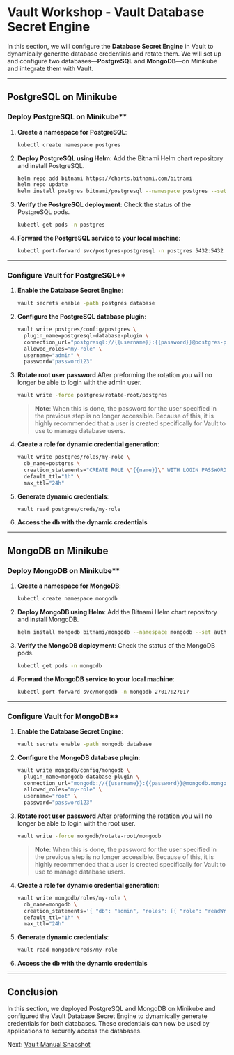 # Vault Workshop - Vault Database Secret Engine

In this section, we will configure the **Database Secret Engine** in Vault to dynamically generate database credentials and rotate them. We will set up and configure two databases—**PostgreSQL** and **MongoDB**—on Minikube and integrate them with Vault.

---

## **PostgreSQL on Minikube**

### Deploy PostgreSQL on Minikube**
1. **Create a namespace for PostgreSQL**:
   ```bash
   kubectl create namespace postgres
   ```

2. **Deploy PostgreSQL using Helm**:
   Add the Bitnami Helm chart repository and install PostgreSQL.
   ```bash
   helm repo add bitnami https://charts.bitnami.com/bitnami
   helm repo update
   helm install postgres bitnami/postgresql --namespace postgres --set auth.username=admin,auth.password=password123,auth.database=mydb
   ```

3. **Verify the PostgreSQL deployment**:
   Check the status of the PostgreSQL pods.
   ```bash
   kubectl get pods -n postgres
   ```

4. **Forward the PostgreSQL service to your local machine**:
   ```bash
   kubectl port-forward svc/postgres-postgresql -n postgres 5432:5432
   ```

---

### Configure Vault for PostgreSQL**

1. **Enable the Database Secret Engine**:
   ```bash
   vault secrets enable -path postgres database 
   ```

2. **Configure the PostgreSQL database plugin**:
   ```bash
   vault write postgres/config/postgres \
     plugin_name=postgresql-database-plugin \
     connection_url="postgresql://{{username}}:{{password}}@postgres-postgresql.postgres.svc.cluster.local:5432/mydb" \
     allowed_roles="my-role" \
     username="admin" \
     password="password123"
   ```

3. **Rotate root user password**
    After preforming the rotation you will no longer be able to login with the admin user.
    ```bash
    vault write -force postgres/rotate-root/postgres
    ```

    > **Note**: When this is done, the password for the user specified in the previous step is no longer accessible. Because of this, it is highly recommended that a user is created specifically for Vault to use to manage database users.

4. **Create a role for dynamic credential generation**:
   ```bash
   vault write postgres/roles/my-role \
     db_name=postgres \
     creation_statements="CREATE ROLE \"{{name}}\" WITH LOGIN PASSWORD '{{password}}' VALID UNTIL '{{expiration}}'; \ GRANT SELECT ON ALL TABLES IN SCHEMA public TO \"{{name}}\";" \
     default_ttl="1h" \
     max_ttl="24h"
   ```

5. **Generate dynamic credentials**:
   ```bash
   vault read postgres/creds/my-role
   ```

6. **Access the db with the dynamic credentials**

---

## **MongoDB on Minikube**

### Deploy MongoDB on Minikube**

1. **Create a namespace for MongoDB**:
   ```bash
   kubectl create namespace mongodb
   ```

2. **Deploy MongoDB using Helm**:
   Add the Bitnami Helm chart repository and install MongoDB.
   ```bash
   helm install mongodb bitnami/mongodb --namespace mongodb --set auth.rootPassword=password123,auth.database=mydb
   ```

3. **Verify the MongoDB deployment**:
   Check the status of the MongoDB pods.
   ```bash
   kubectl get pods -n mongodb
   ```

4. **Forward the MongoDB service to your local machine**:
   ```bash
   kubectl port-forward svc/mongodb -n mongodb 27017:27017
   ```

---

### Configure Vault for MongoDB**

1. **Enable the Database Secret Engine**:
   ```bash
   vault secrets enable -path mongodb database
   ```

2. **Configure the MongoDB database plugin**:
   ```bash
   vault write mongodb/config/mongodb \
     plugin_name=mongodb-database-plugin \
     connection_url="mongodb://{{username}}:{{password}}@mongodb.mongodb.svc.cluster.local:27017/admin" \
     allowed_roles="my-role" \
     username="root" \
     password="password123" 
   ```

3. **Rotate root user password**
    After preforming the rotation you will no longer be able to login with the root user.

    ```bash
    vault write -force mongodb/rotate-root/mongodb
    ```

   > **Note**: When this is done, the password for the user specified in the previous step is no longer accessible. Because of this, it is highly recommended that a user is created specifically for Vault to use to manage database users.

4. **Create a role for dynamic credential generation**:
   ```bash
   vault write mongodb/roles/my-role \
     db_name=mongodb \
     creation_statements='{ "db": "admin", "roles": [{ "role": "readWrite" }, {"role": "read", "db": "foo"}] }' \
     default_ttl="1h" \
     max_ttl="24h"
   ```

5. **Generate dynamic credentials**:
   ```bash
   vault read mongodb/creds/my-role
   ```

6. **Access the db with the dynamic credentials**

---

## **Conclusion**

In this section, we deployed PostgreSQL and MongoDB on Minikube and configured the Vault Database Secret Engine to dynamically generate credentials for both databases. These credentials can now be used by applications to securely access the databases.

Next: [Vault Manual Snapshot](./tasks/06-vault-manual-backup.md)

